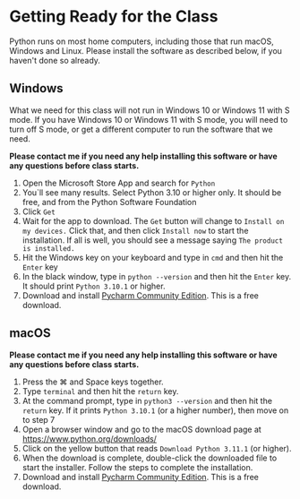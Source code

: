 # Getting Ready for the Class

Python runs on most home computers, including those that run macOS, Windows and Linux. Please install the software as described below, if you haven't done so already.

## Windows

What we need for this class will not run in Windows 10 or Windows 11 with S mode. If you have Windows 10 or Windows 11 with S mode, you will need to turn off S mode, or get a different computer to run the software that we need.

**Please contact me if you need any help installing this software or have any questions before class starts.**

1.	Open the Microsoft Store App and search for `Python`
2.	You`ll see many results. Select Python 3.10 or higher only. It should be free, and from the Python Software Foundation
3.	Click `Get`
4.	Wait for the app to download. The `Get` button will change to `Install on my devices.` Click that, and then click `Install now` to start the installation. If all is well, you should see a message saying `The product is installed.`
5.	Hit the Windows key on your keyboard and type in `cmd` and then hit the `Enter` key 
6.	In the black window, type in `python --version` and then hit the `Enter` key. It should print `Python 3.10.1` or higher.
7.  Download and install [Pycharm Community Edition](https://www.jetbrains.com/pycharm/download/). This is a free download. 


## macOS

**Please contact me if you need any help installing this software or have any questions before class starts.**

1.	Press the ⌘ and Space keys together. 
2.	Type `terminal` and then hit the `return` key.
3.	At the command prompt, type in `python3 --version` and then hit the `return` key. If it prints `Python 3.10.1` (or a higher number), then move on to step 7
4.	Open a browser window and go to the macOS download page at https://www.python.org/downloads/ 
5.	Click on the yellow button that reads `Download Python 3.11.1` (or higher).
6.	When the download is complete, double-click the downloaded file to start the installer. Follow the steps to complete the installation. 
7.  Download and install [Pycharm Community Edition](https://www.jetbrains.com/pycharm/download/). This is a free download. 
